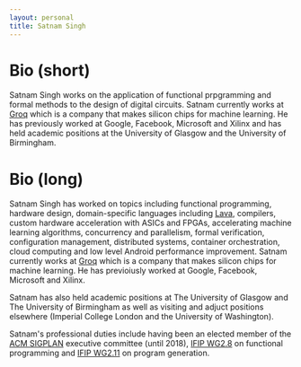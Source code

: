 ```yaml
---
layout: personal
title: Satnam Singh
---
```

# Bio (short)
Satnam Singh works on the application of functional prpgramming and formal methods to the design of digital circuits. Satnam currently works at [Groq](http://groq.com) which is a company that makes silicon chips for machine learning. He has previously worked at Google, Facebook, Microsoft and Xilinx and has held academic positions at the University of Glasgow
and the University of Birmingham.

# Bio (long)
Satnam Singh has worked on topics including functional programming, hardware design, domain-specific languages including [Lava](http://lava.fpcastle.com), compilers, custom hardware acceleration with ASICs and FPGAs, accelerating machine learning algorithms, concurrency and parallelism, formal verification, configuration management, distributed systems, container orchestration, cloud computing and low level Android performance improvement. Satnam currently works at [Groq](http://groq.com) which is a company that makes silicon chips for machine learning. He has previoiusly worked at Google, Facebook, Microsoft and Xilinx.

Satnam has also
held academic positions at The University of Glasgow and The University of Birmingham as well as
visiting and adjuct positions elsewhere (Imperial College London and the University of Washington).

Satnam's professional duties include having been an elected member of the [ACM SIGPLAN](https://www.sigplan.org/) executive committee (until 2018), [IFIP WG2.8](http://www.cs.ox.ac.uk/ralf.hinze/WG2.8) on functional programming and
[IFIP WG2.11](https://wiki.hh.se/wg211/index.php/Main_Page) on program generation.
